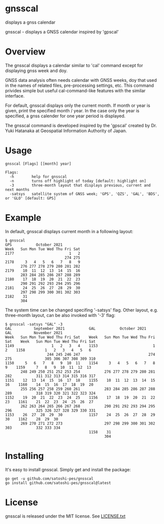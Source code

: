 # gnsscal
displays a gnss calendar

gnsscal - displays a GNSS calendar inspired by 'gpscal'

# Overview
The gnsscal displays a calendar similar to 'cal' command except for displaying gnss week and doy.

GNSS data analysis often needs calendar with GNSS weeks, doy that used in the names of related files, pre-processing settings, etc. This command privides simple but useful cal-command-like features with the similar interface.

For default, gnsscal displays only the current month. 
If month or year is given, print the specified month / year. In the case only the year is specified, a gnss calender for one year period is displayed.

The gnsscal command is developed inspired by the 'gpscal' created by Dr. Yuki Hatanaka at Geospatial Information Authority of Japan.

# Usage
    gnsscal [Flags] [[month] year]
    
    Flags:
      -h        help for gnsscal
      -n        turns off highlight of today [default: highlight on]
      -3        three-month layout that displays previous, current and next months
      -satsys   satellite system of GNSS week; 'GPS', 'QZS', 'GAL', 'BDS', or 'GLO' [default: GPS]
    
# Example
In default, gnsscal displays current month in a following layout:

    $ gnsscal
    GPS           October 2021
    Week   Sun Mon Tue Wed Thu Fri Sat
    2177                         1   2
                               274 275
    2178     3   4   5   6   7   8   9
           276 277 278 279 280 281 282
    2179    10  11  12  13  14  15  16
           283 284 285 286 287 288 289
    2180    17  18  19  20  21  22  23
           290 291 292 293 294 295 296
    2181    24  25  26  27  28  29  30
           297 298 299 300 301 302 303
    2182    31
           304

The system time can be changed specifing '-satsys' flag. Other layout, e.g. three-month layout, can be also invoked with '-3' flag: 

    $ gnsscal -satsys "GAL" -3
    GAL          September 2021           GAL           October 2021            GAL          November 2021
    Week   Sun Mon Tue Wed Thu Fri Sat    Week   Sun Mon Tue Wed Thu Fri Sat    Week   Sun Mon Tue Wed Thu Fri Sat
    1149                 1   2   3   4    1153                         1   2    1158         1   2   3   4   5   6
                       244 245 246 247                               274 275               305 306 307 308 309 310
    1150     5   6   7   8   9  10  11    1154     3   4   5   6   7   8   9    1159     7   8   9  10  11  12  13
           248 249 250 251 252 253 254           276 277 278 279 280 281 282           311 312 313 314 315 316 317
    1151    12  13  14  15  16  17  18    1155    10  11  12  13  14  15  16    1160    14  15  16  17  18  19  20
           255 256 257 258 259 260 261           283 284 285 286 287 288 289           318 319 320 321 322 323 324
    1152    19  20  21  22  23  24  25    1156    17  18  19  20  21  22  23    1161    21  22  23  24  25  26  27
           262 263 264 265 266 267 268           290 291 292 293 294 295 296           325 326 327 328 329 330 331
    1153    26  27  28  29  30            1157    24  25  26  27  28  29  30    1162    28  29  30
           269 270 271 272 273                   297 298 299 300 301 302 303           332 333 334
                                          1158    31
                                                 304

# Installing
It's easy to install gnsscal. Simply get and install the package:

    go get -u github.com/satoshi-pes/gnsscal  
    go install github.com/satoshi-pes/gnsscal@latest

# License
gnsscal is released under the MIT license. See [LICENSE.txt](https://github.com/satoshi-pes/gnsscal/blob/main/LICENSE)